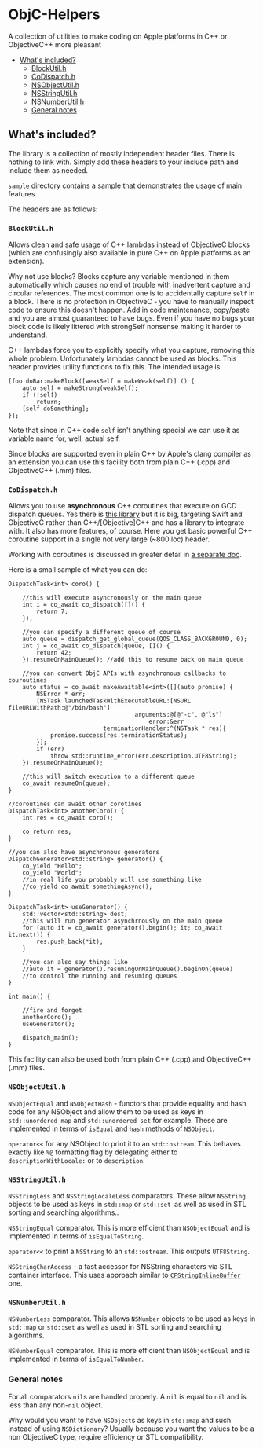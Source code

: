 # ObjC-Helpers #

A collection of utilities to make coding on Apple platforms in C++ or ObjectiveC++ more pleasant

<!-- TOC depthfrom:2 -->

- [What's included?](#whats-included)
    - [BlockUtil.h](#blockutilh)
    - [CoDispatch.h](#codispatchh)
    - [NSObjectUtil.h](#nsobjectutilh)
    - [NSStringUtil.h](#nsstringutilh)
    - [NSNumberUtil.h](#nsnumberutilh)
    - [General notes](#general-notes)

<!-- /TOC -->

## What's included? ##

The library is a collection of mostly independent header files. There is nothing to link with. Simply add these headers to your include path and include them as needed.

`sample` directory contains a sample that demonstrates the usage of main features.

The headers are as follows:

### `BlockUtil.h` ###

Allows clean and safe usage of C++ lambdas instead of ObjectiveC blocks (which are confusingly also available
in pure C++ on Apple platforms as an extension).
 
Why not use blocks? Blocks capture any variable mentioned in them automatically which
causes no end of trouble with inadvertent capture and circular references. The most 
common one is to accidentally capture `self` in a block. There is no protection in 
ObjectiveC - you have to manually inspect code to ensure this doesn't happen. 
Add in code maintenance, copy/paste and you are almost guaranteed to have bugs.
Even if you have no bugs your block code is likely littered with strongSelf
nonsense making it harder to understand.
 
C++ lambdas force you to explicitly specify what you capture, removing this whole problem.
Unfortunately lambdas cannot be used as blocks. This header provides utility functions
to fix this.
The intended usage is

```objc++ 
[foo doBar:makeBlock([weakSelf = makeWeak(self)] () {
    auto self = makeStrong(weakSelf);
    if (!self)
        return;
    [self doSomething];
}];
```
 
 Note that since in C++ code `self` isn't anything special we can use it as variable name
 for, well, actual self.

 Since blocks are supported even in plain C++ by Apple's clang compiler as an extension you can 
 use this facility both from plain C++ (.cpp) and ObjectiveC++ (.mm) files.

### `CoDispatch.h` ###

Allows you to use **asynchronous** C++ coroutines that execute on GCD dispatch queues. Yes there is [this library](https://github.com/alibaba/coobjc) but it is big, targeting Swift and ObjectiveC rather than C++/\[Objective\]C++ and has a library to integrate with. It also has more features, of course. Here you get basic powerful C++ coroutine support in a single not very large (~800 loc) header.

Working with coroutines is discussed in greater detail in [a separate doc](doc/CoDispatch.md).

Here is a small sample of what you can do:

```objc++
DispatchTask<int> coro() {

    //this will execute asyncronously on the main queue
    int i = co_await co_dispatch([]() {
        return 7;
    });

    //you can specify a different queue of course
    auto queue = dispatch_get_global_queue(QOS_CLASS_BACKGROUND, 0);
    int j = co_await co_dispatch(queue, []() {
        return 42;
    }).resumeOnMainQueue(); //add this to resume back on main queue

    //you can convert ObjC APIs with asynchronous callbacks to couroutines
    auto status = co_await makeAwaitable<int>([](auto promise) {
        NSError * err;
        [NSTask launchedTaskWithExecutableURL:[NSURL fileURLWithPath:@"/bin/bash"]
                                    arguments:@[@"-c", @"ls"]
                                        error:&err
                           terminationHandler:^(NSTask * res){
            promise.success(res.terminationStatus);
        }];
        if (err)
            throw std::runtime_error(err.description.UTF8String);
    }).resumeOnMainQueue();

    //this will switch execution to a different queue
    co_await resumeOn(queue);
}

//coroutines can await other corotines
DispatchTask<int> anotherCoro() {
    int res = co_await coro();

    co_return res;
}

//you can also have asynchronous generators
DispatchGenerator<std::string> generator() {
    co_yield "Hello";
    co_yield "World";
    //in real life you probably will use something like
    //co_yield co_await somethingAsync(); 
}

DispatchTask<int> useGenerator() {
    std::vector<std::string> dest;
    //this will run generator asynchrnously on the main queue
    for (auto it = co_await generator().begin(); it; co_await it.next()) {
        res.push_back(*it);
    }

    //you can also say things like
    //auto it = generator().resumingOnMainQueue().beginOn(queue)
    //to control the running and resuming queues
}

int main() {

    //fire and forget
    anotherCoro();
    useGenerator();

    dispatch_main();
}
```

This facility can also be used both from plain C++ (.cpp) and ObjectiveC++ (.mm) files.


### `NSObjectUtil.h` ###

`NSObjectEqual` and `NSObjectHash` - functors that provide equality and hash code for any NSObject and allow them to be used as keys in `std::unordered_map` and `std::unordered_set` for example. These are implemented in terms of `isEqual` and `hash` methods of `NSObject`. 

`operator<<` for any NSObject to print it to an `std::ostream`. This behaves exactly like `%@` formatting flag by delegating either to `descriptionWithLocale:` or to `description`.

### `NSStringUtil.h` ###

`NSStringLess` and `NSStringLocaleLess` comparators. These allow `NSString` objects to be used as keys in `std::map` or `std::set `as well as used in STL sorting and searching algorithms..  

`NSStringEqual` comparator. This is more efficient than `NSObjectEqual` and is implemented in terms of `isEqualToString`. 

`operator<<` to print a `NSString` to an `std::ostream`. This outputs `UTF8String`.

`NSStringCharAccess` -  a fast accessor for NSString characters via STL container interface. This uses approach similar to [`CFStringInlineBuffer`](https://developer.apple.com/documentation/corefoundation/cfstringinlinebuffer?language=objc) one.

### `NSNumberUtil.h` ###

`NSNumberLess` comparator. This allows `NSNumber` objects to be used as keys in `std::map` or `std::set` as well as used in STL sorting and searching algorithms.  

`NSNumberEqual` comparator. This is more efficient than `NSObjectEqual` and is implemented in terms of `isEqualToNumber`. 

### General notes ###

For all comparators `nil`s are handled properly. A `nil` is equal to `nil` and is less than any non-`nil` object.

Why would you want to have `NSObject`s as keys in `std::map` and such instead of using `NSDictionary`? Usually because you want the values to be a non ObjectiveC type, require efficiency or STL compatibility.


